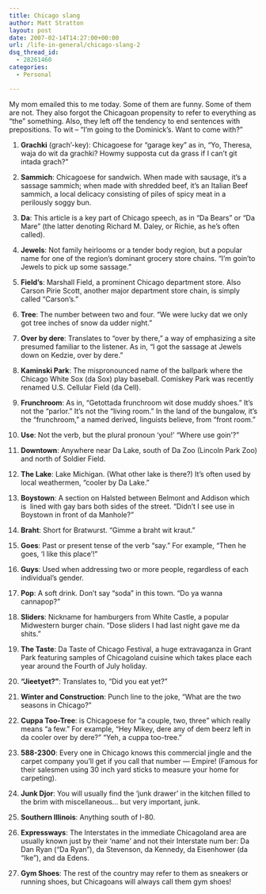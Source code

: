 ```yaml
---
title: Chicago slang
author: Matt Stratton
layout: post
date: 2007-02-14T14:27:00+00:00
url: /life-in-general/chicago-slang-2
dsq_thread_id:
  - 28261460
categories:
  - Personal

---
```

My mom emailed this to me today. Some of them are funny. Some of them are not. They also forgot the Chicagoan propensity to refer to everything as &#8220;the&#8221; something. Also, they left off the tendency to end sentences with prepositions. To wit &#8211; &#8220;I&#8217;m going to the Dominick&#8217;s. Want to come with?&#8221;

1. **Grachki** (grach&#8217;-key): Chicagoese for &#8220;garage key&#8221; as in, &#8220;Yo, Theresa, waja do wit da grachki? Howmy supposta cut da grass if I can&#8217;t git intada grach?&#8221;

2. **Sammich**: Chicagoese for sandwich. When made with sausage, it&#8217;s a sassage sammich; when made with shredded beef, it&#8217;s an Italian Beef sammich, a local delicacy consisting of piles of spicy meat in a perilously soggy bun.

3. **Da**: This article is a key part of Chicago speech, as in &#8220;Da Bears&#8221; or &#8220;Da Mare&#8221; (the latter denoting Richard M. Daley, or Richie, as he&#8217;s often called).

4. **Jewels**: Not family heirlooms or a tender body region, but a popular name for one of the region&#8217;s dominant grocery store chains. &#8220;I&#8217;m goin&#8217;to Jewels to pick up some sassage.&#8221;

5. **Field&#8217;s**: Marshall Field, a prominent Chicago department store. Also Carson Pirie Scott, another major department store chain, is simply called &#8220;Carson&#8217;s.&#8221;

6. **Tree**: The number between two and four. &#8220;We were lucky dat we only got tree inches of snow da udder night.&#8221;

7. **Over by dere**: Translates to &#8220;over by there,&#8221; a way of emphasizing a site presumed familiar to the listener. As in, &#8220;I got the sassage at Jewels down on Kedzie, over by dere.&#8221;

8. **Kaminski Park**: The mispronounced name of the ballpark where the Chicago White Sox (da Sox) play baseball. Comiskey Park was recently renamed U.S. Cellular Field (da Cell).

9. **Frunchroom**: As in, &#8220;Getottada frunchroom wit dose muddy shoes.&#8221; It&#8217;s not the &#8220;parlor.&#8221; It&#8217;s not the &#8220;living room.&#8221; In the land of the bungalow, it&#8217;s the &#8220;frunchroom,&#8221; a named derived, linguists believe, from &#8220;front room.&#8221; 

10. **Use**: Not the verb, but the plural pronoun &#8216;you!&#8217; &#8220;Where use goin&#8217;?&#8221;

11. **Downtown**: Anywhere near Da Lake, south of Da Zoo (Lincoln Park Zoo) and north of Soldier Field. 

12. **The Lake**: Lake Michigan. (What other lake is there?) It&#8217;s often used by local weathermen, &#8220;cooler by Da Lake.&#8221;

13. **Boystown**: A section on Halsted between Belmont and Addison which is&nbsp; lined with gay bars both sides of the street. &#8220;Didn&#8217;t I see use in Boystown in front of da Manhole?&#8221;

14. **Braht**: Short for Bratwurst. &#8220;Gimme a braht wit kraut.&#8221; 

15. **Goes**: Past or present tense of the verb &#8220;say.&#8221; For example, &#8220;Then he goes, &#8216;I like this place&#8217;!&#8221;

16. **Guys**: Used when addressing two or more people, regardless of each individual&#8217;s gender.

17. **Pop**: A soft drink. Don&#8217;t say &#8220;soda&#8221; in this town. &#8220;Do ya wanna cannapop?&#8221;

18. **Sliders**: Nickname for hamburgers from White Castle, a popular Midwestern burger chain. &#8220;Dose sliders I had last night gave me da shits.&#8221;

19. **The Taste**: Da Taste of Chicago Festival, a huge extravaganza in Grant Park featuring samples of Chicagoland cuisine which takes place each year around the Fourth of July holiday.

20. **&#8220;Jieetyet?&#8221;**: Translates to, &#8220;Did you eat yet?&#8221;

21. **Winter and Construction**: Punch line to the joke, &#8220;What are the two seasons in Chicago?&#8221;

22. **Cuppa Too-Tree**: is Chicagoese for &#8220;a couple, two, three&#8221; which really means &#8220;a few.&#8221; For example, &#8220;Hey Mikey, dere any of dem beerz left in da cooler over by dere?&#8221; &#8220;Yeh, a cuppa too-tree.&#8221;

23. **588-2300**: Every one in Chicago knows this commercial jingle and the carpet company you&#8217;ll get if you call that number &#8212; Empire! (Famous for their salesmen using 30 inch yard sticks to measure your home for carpeting).

24. **Junk Djor**: You will usually find the &#8216;junk drawer&#8217; in the kitchen filled to the brim with miscellaneous&#8230; but very important, junk. 

25. **Southern Illinois**: Anything south of I-80.

26. **Expressways**: The Interstates in the immediate Chicagoland area are usually known just by their &#8216;name&#8217; and not their Interstate num ber: Da Dan Ryan (&#8220;Da Ryan&#8221;), da Stevenson, da Kennedy, da Eisenhower (da &#8220;Ike&#8221;), and da Edens.

27. **Gym Shoes**: The rest of the country may refer to them as sneakers or running shoes, but Chicagoans will always call them gym shoes!